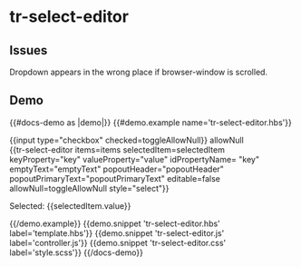 # tr-select-editor

## Issues

Dropdown appears in the wrong place if browser-window is scrolled.

## Demo

{{#docs-demo as |demo|}}
  {{#demo.example name='tr-select-editor.hbs'}}
    <div class="docu-options-block">
      {{input type="checkbox" checked=toggleAllowNull}} <span>allowNull</span>
    </div>
    {{tr-select-editor 
      items=items
      selectedItem=selectedItem
      keyProperty="key"
      valueProperty="value"
      idPropertyName= "key"
      emptyText="emptyText"
      popoutHeader="popoutHeader"
      popoutPrimaryText="popoutPrimaryText"
      editable=false
      allowNull=toggleAllowNull
      style="select"}}
      <p>Selected: {{selectedItem.value}}</p>
  {{/demo.example}}
  {{demo.snippet 'tr-select-editor.hbs' label='template.hbs'}}
  {{demo.snippet 'tr-select-editor.js' label='controller.js'}}
  {{demo.snippet 'tr-select-editor.css' label='style.scss'}}
{{/docs-demo}}